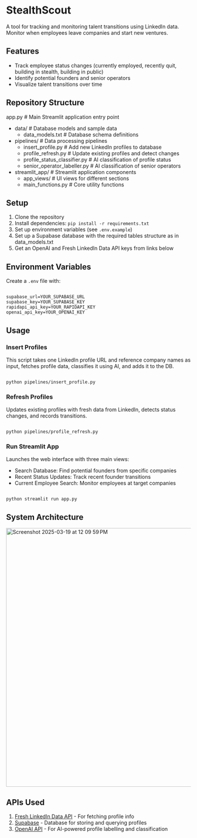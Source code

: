 # StealthScout

A tool for tracking and monitoring talent transitions using LinkedIn data. Monitor when employees leave companies and start new ventures.

## Features

- Track employee status changes (currently employed, recently quit, building in stealth, building in public)
- Identify potential founders and senior operators
- Visualize talent transitions over time

## Repository Structure
app.py                    # Main Streamlit application entry point
- data/                     # Database models and sample data
    - data_models.txt       # Database schema definitions
- pipelines/                # Data processing pipelines
    - insert_profile.py     # Add new LinkedIn profiles to database
    - profile_refresh.py    # Update existing profiles and detect changes
    - profile_status_classifier.py  # AI classification of profile status
    - senior_operator_labeller.py   # AI classification of senior operators
- streamlit_app/            # Streamlit application components
    - app_views/            # UI views for different sections
    - main_functions.py     # Core utility functions

## Setup

1. Clone the repository
2. Install dependencies: `pip install -r requirements.txt`
3. Set up environment variables (see `.env.example`)
4. Set up a Supabase database with the required tables structure as in data_models.txt
5. Get an OpenAI and Fresh LinkedIn Data API keys from links below

## Environment Variables

Create a `.env` file with:

```

supabase_url=YOUR_SUPABASE_URL
supabase_key=YOUR_SUPABASE_KEY
rapidapi_api_key=YOUR_RAPIDAPI_KEY
openai_api_key=YOUR_OPENAI_KEY

```

## Usage

### Insert Profiles
This script takes one LinkedIn profile URL and reference company names as input, fetches profile data, classifies it using AI, and adds it to the DB.

```

python pipelines/insert_profile.py

```

### Refresh Profiles
Updates existing profiles with fresh data from LinkedIn, detects status changes, and records transitions.

```

python pipelines/profile_refresh.py

```

### Run Streamlit App
Launches the web interface with three main views:
- Search Database: Find potential founders from specific companies
- Recent Status Updates: Track recent founder transitions
- Current Employee Search: Monitor employees at target companies

```

python streamlit run app.py

```

## System Architecture
<img width="704" alt="Screenshot 2025-03-19 at 12 09 59 PM" src="https://github.com/user-attachments/assets/a95c6378-036d-4790-afad-fe1122a4689c" />


## APIs Used

1. [Fresh LinkedIn Data API](https://rapidapi.com/freshdata-freshdata-default/api/fresh-linkedin-profile-data) - For fetching profile info
2. [Supabase](https://supabase.com) - Database for storing and querying profiles
3. [OpenAI API](https://platform.openai.com) - For AI-powered profile labelling and classification
